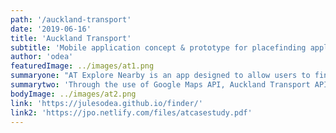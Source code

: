 ```yaml
---
path: '/auckland-transport'
date: '2019-06-16'
title: 'Auckland Transport'
subtitle: 'Mobile application concept & prototype for placefinding application'
author: 'odea'
featuredImage: ../images/at1.png
summaryone: "AT Explore Nearby is an app designed to allow users to find destinations based on a user's location. The users be able to view more information, go to their website or be shown which bus they should be getting on to arrive at their destination. The user will be able to search within categories to filter what they want to see in Auckland."
summarytwo: 'Through the use of Google Maps API, Auckland Transport API and the Foursquare API we were able to bring in up to date information about the user and immediate vicinity. Users could filter options including, food, accommodation and bars in their current area. The app was able to successfully show the user to the location they wanted to be at and how to get there.'
bodyImage: ../images/at2.png
link: 'https://julesodea.github.io/finder/'
link2: 'https://jpo.netlify.com/files/atcasestudy.pdf'
---
```

